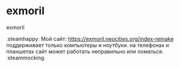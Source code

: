 # exmoril
exmoril

ːsteamhappyː Мой сайт: https://exmoril.neocities.org/index-remake поддерживает только компьютеры и ноутбуки. на телефонах и планшетах сайт может работать неправильно или ломаться. ːsteammockingː
